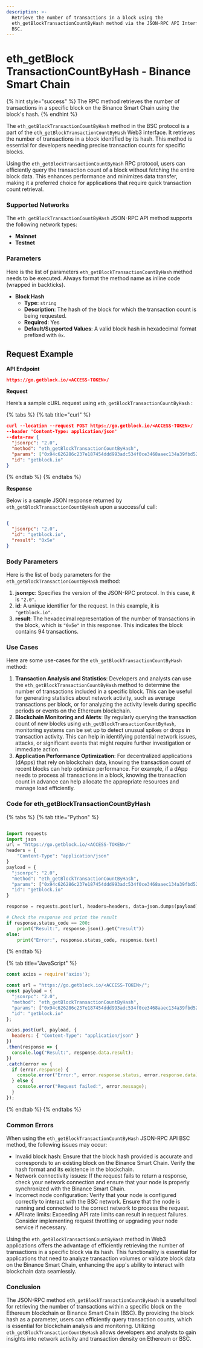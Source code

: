 ```yaml
---
description: >-
  Retrieve the number of transactions in a block using the
  eth_getBlockTransactionCountByHash method via the JSON-RPC API Interface on
  BSC.
---
```


# eth\_getBlock TransactionCountByHash - Binance Smart Chain

{% hint style="success" %}
The RPC method retrieves the number of transactions in a specific block on the Binance Smart Chain using the block's hash.
{% endhint %}

The `eth_getBlockTransactionCountByHash` method in the BSC protocol is a part of the `eth_getBlockTransactionCountByHash` Web3 interface. It retrieves the number of transactions in a block identified by its hash. This method is essential for developers needing precise transaction counts for specific blocks.

Using the `eth_getBlockTransactionCountByHash` RPC protocol, users can efficiently query the transaction count of a block without fetching the entire block data. This enhances performance and minimizes data transfer, making it a preferred choice for applications that require quick transaction count retrieval.

### Supported Networks

The `eth_getBlockTransactionCountByHash` JSON-RPC API method supports the following network types:

* **Mainnet**
* **Testnet**

### Parameters

Here is the list of parameters `eth_getBlockTransactionCountByHash` method needs to be executed. Always format the method name as inline code (wrapped in backticks).

* **Block Hash**
  * **Type**: `string`
  * **Description**: The hash of the block for which the transaction count is being requested.
  * **Required**: Yes
  * **Default/Supported Values**: A valid block hash in hexadecimal format prefixed with `0x`.

## Request Example

**API Endpoint**

```json
https://go.getblock.io/<ACCESS-TOKEN>/
```

**Request**

Here’s a sample cURL request using `eth_getBlockTransactionCountByHash` :

{% tabs %}
{% tab title="curl" %}
```json
curl --location --request POST https://go.getblock.io/<ACCESS-TOKEN>/
--header 'Content-Type: application/json' 
--data-raw {
  "jsonrpc": "2.0",
  "method": "eth_getBlockTransactionCountByHash",
  "params": ["0x94c626286c237e187454ddd993adc534f0ce3468aaec134a39fbd52185cc3a5f"],
  "id": "getblock.io"
}
```
{% endtab %}
{% endtabs %}

**Response**

Below is a sample JSON response returned by `eth_getBlockTransactionCountByHash` upon a successful call:

```json

{
  "jsonrpc": "2.0",
  "id": "getblock.io",
  "result": "0x5e"
}

```

### Body Parameters

Here is the list of body parameters for the `eth_getBlockTransactionCountByHash` method:

1. **jsonrpc**: Specifies the version of the JSON-RPC protocol. In this case, it is `"2.0"`.
2. **id**: A unique identifier for the request. In this example, it is `"getblock.io"`.
3. **result**: The hexadecimal representation of the number of transactions in the block, which is `"0x5e"` in this response. This indicates the block contains 94 transactions.

### Use Cases

Here are some use-cases for the `eth_getBlockTransactionCountByHash` method:

1. **Transaction Analysis and Statistics**: Developers and analysts can use the `eth_getBlockTransactionCountByHash` method to determine the number of transactions included in a specific block. This can be useful for generating statistics about network activity, such as average transactions per block, or for analyzing the activity levels during specific periods or events on the Ethereum blockchain.
2. **Blockchain Monitoring and Alerts**: By regularly querying the transaction count of new blocks using `eth_getBlockTransactionCountByHash`, monitoring systems can be set up to detect unusual spikes or drops in transaction activity. This can help in identifying potential network issues, attacks, or significant events that might require further investigation or immediate action.
3. **Application Performance Optimization**: For decentralized applications (dApps) that rely on blockchain data, knowing the transaction count of recent blocks can help optimize performance. For example, if a dApp needs to process all transactions in a block, knowing the transaction count in advance can help allocate the appropriate resources and manage load efficiently.

### Code for eth\_getBlockTransactionCountByHash

{% tabs %}
{% tab title="Python" %}
```python

import requests
import json
url = "https://go.getblock.io/<ACCESS-TOKEN>/"
headers = {
    "Content-Type": "application/json"
}
payload = {
  "jsonrpc": "2.0",
  "method": "eth_getBlockTransactionCountByHash",
  "params": ["0x94c626286c237e187454ddd993adc534f0ce3468aaec134a39fbd52185cc3a5f"],
  "id": "getblock.io"
}

response = requests.post(url, headers=headers, data=json.dumps(payload))

# Check the response and print the result
if response.status_code == 200:
    print("Result:", response.json().get("result"))
else:
    print("Error:", response.status_code, response.text)

```
{% endtab %}

{% tab title="JavaScript" %}
```javascript
const axios = require('axios');

const url = "https://go.getblock.io/<ACCESS-TOKEN>/";
const payload = {
  "jsonrpc": "2.0",
  "method": "eth_getBlockTransactionCountByHash",
  "params": ["0x94c626286c237e187454ddd993adc534f0ce3468aaec134a39fbd52185cc3a5f"],
  "id": "getblock.io"
};

axios.post(url, payload, {
  headers: { "Content-Type": "application/json" }
})
.then(response => {
  console.log("Result:", response.data.result);
})
.catch(error => {
  if (error.response) {
    console.error("Error:", error.response.status, error.response.data);
  } else {
    console.error("Request failed:", error.message);
  }
});
```
{% endtab %}
{% endtabs %}

### Common Errors

When using the `eth_getBlockTransactionCountByHash` JSON-RPC API BSC method, the following issues may occur:

* Invalid block hash: Ensure that the block hash provided is accurate and corresponds to an existing block on the Binance Smart Chain. Verify the hash format and its existence in the blockchain.
* Network connectivity issues: If the request fails to return a response, check your network connection and ensure that your node is properly synchronized with the Binance Smart Chain.
* Incorrect node configuration: Verify that your node is configured correctly to interact with the BSC network. Ensure that the node is running and connected to the correct network to process the request.
* API rate limits: Exceeding API rate limits can result in request failures. Consider implementing request throttling or upgrading your node service if necessary.

Using the `eth_getBlockTransactionCountByHash` method in Web3 applications offers the advantage of efficiently retrieving the number of transactions in a specific block via its hash. This functionality is essential for applications that need to analyze transaction volumes or validate block data on the Binance Smart Chain, enhancing the app's ability to interact with blockchain data seamlessly.

### Conclusion

The JSON-RPC method `eth_getBlockTransactionCountByHash` is a useful tool for retrieving the number of transactions within a specific block on the Ethereum blockchain or Binance Smart Chain (BSC). By providing the block hash as a parameter, users can efficiently query transaction counts, which is essential for blockchain analysis and monitoring. Utilizing `eth_getBlockTransactionCountByHash` allows developers and analysts to gain insights into network activity and transaction density on Ethereum or BSC.
